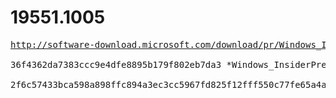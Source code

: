 # 19551.1005

<pre>
<a href="http://software-download.microsoft.com/download/pr/Windows_InsiderPreview_SDK_en-us_19551_1.iso">http://software-download.microsoft.com/download/pr/Windows_InsiderPreview_SDK_en-us_19551_1.iso</a>

36f4362da7383ccc9e4dfe8895b179f802eb7da3 *Windows_InsiderPreview_SDK_en-us_19551_1.iso

2f6c57433bca598a898ffc894a3ec3cc5967fd825f12fff550c77fe65a4a57a3 *Windows_InsiderPreview_SDK_en-us_19551_1.iso
</pre>
